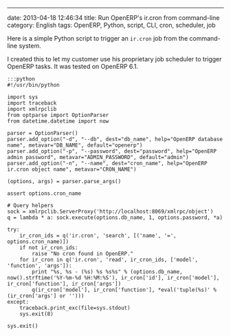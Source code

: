 ---
date: 2013-04-18 12:46:34
title: Run OpenERP's ir.cron from command-line
category: English
tags: OpenERP, Python, script, CLI, cron, scheduler, job

Here is a simple Python script to trigger an `ir.cron` job from the command-line system.

I created this to let my customer use his proprietary job scheduler to trigger OpenERP tasks. It was tested on OpenERP 6.1.

    :::python
    #!/usr/bin/python

    import sys
    import traceback
    import xmlrpclib
    from optparse import OptionParser
    from datetime.datetime import now

    parser = OptionParser()
    parser.add_option("-d", "--db", dest="db_name", help="OpenERP database name", metavar="DB_NAME", default="openerp")
    parser.add_option("-p", "--password", dest="password", help="OpenERP admin password", metavar="ADMIN_PASSWORD", default="admin")
    parser.add_option("-n", "--name", dest="cron_name", help="OpenERP ir.cron object name", metavar="CRON_NAME")

    (options, args) = parser.parse_args()

    assert options.cron_name

    # Query helpers
    sock = xmlrpclib.ServerProxy('http://localhost:8069/xmlrpc/object')
    q = lambda * a: sock.execute(options.db_name, 1, options.password, *a)

    try:
        ir_cron_ids = q('ir.cron', 'search', [('name', '=', options.cron_name)])
        if not ir_cron_ids:
            raise "No cron found in OpenERP."
        for ir_cron in q('ir.cron', 'read', ir_cron_ids, ['model', 'function', 'args']):
            print "%s, %s - (%s) %s %s%s" % (options.db_name, now().strftime('%Y-%m-%d %H:%M:%S'), ir_cron['id'], ir_cron['model'], ir_cron['function'], ir_cron['args'])
            q(ir_cron['model'], ir_cron['function'], *eval('tuple(%s)' % (ir_cron['args'] or '')))
    except:
        traceback.print_exc(file=sys.stdout)
        sys.exit(8)

    sys.exit()
